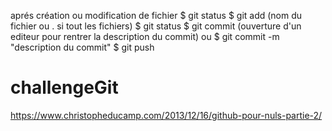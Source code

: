 aprés création ou modification de fichier
$ git status
$ git add (nom du fichier ou . si tout les fichiers)
$ git status
$ git commit (ouverture d'un editeur pour rentrer la description du commit)
ou
$ git commit -m "description du commit"
$ git push

# challengeGit
https://www.christopheducamp.com/2013/12/16/github-pour-nuls-partie-2/
